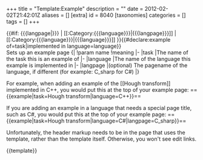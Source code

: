 +++
title = "Template:Example"
description = ""
date = 2012-02-02T21:42:01Z
aliases = []
[extra]
id = 8040
[taxonomies]
categories = []
tags = []
+++

{{#if: {{{langpage|}}} | <span id="{{{language}}}">[[:Category:{{{language}}}|{{{langpage}}}]]</span> | [[:Category:{{{language}}}|{{{language}}}]] }}{{#declare:example of=task|implemented in language=language}}<noinclude><br/>
Sets up an example page
{|
!param name
!meaning
|-
|task
|The name of the task this is an example of
|-
|language
|The name of the language this example is implemented in
|-
|langpage
|(optional) The pagename of the language, if different (for example: C_sharp for C#)
|}

For example, when adding an example of the [[Hough transform]] implemented in C++, you would put this at the top of your example page:
<nowiki>=={{example|task=Hough transform|language=C++}}==</nowiki>

If you are adding an example in a language that needs a special page title, such as C#, you would put this at the top of your example page:
<nowiki>=={{example|task=Hough transform|language=C#|langpage=C_sharp}}==</nowiki>

Unfortunately, the header markup needs to be in the page that uses the template, rather than the template itself. Otherwise, you won't see edit links.

{{template}}</noinclude>
